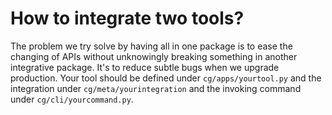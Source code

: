 # How to integrate two tools?

The problem we try solve by having all in one package is to ease the changing of APIs without unknowingly breaking something in another integrative package. It's to reduce subtle bugs when we upgrade production. Your tool should be defined under `cg/apps/yourtool.py` and the integration under `cg/meta/yourintegration` and the invoking command under `cg/cli/yourcommand.py`.
